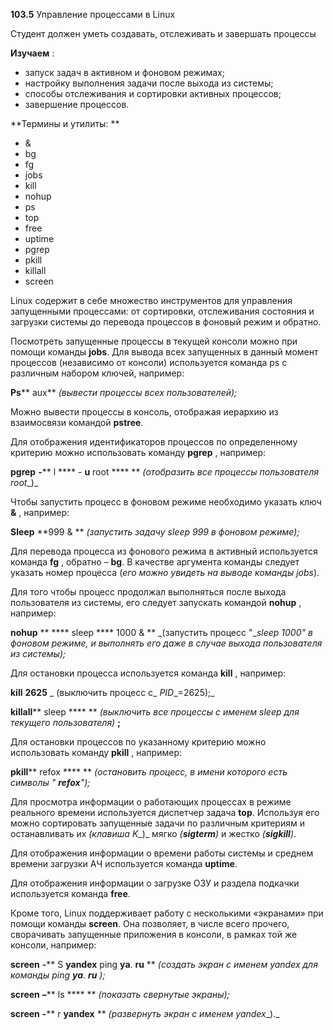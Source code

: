 **103.5** Управление процессами в Linux

Студент должен уметь создавать, отслеживать и завершать процессы

**Изучаем** :

- запуск задач в активном и фоновом режимах;
- настройку выполнения задачи после выхода из системы;
- способы отслеживания и сортировки активных процессов;
- завершение процессов.

**Термины и утилиты:       **

- &amp;
- bg
- fg
- jobs
- kill
- nohup
- ps
- top
- free
- uptime
- pgrep
- pkill
- killall
- screen

Linux содержит в себе множество инструментов для управления запущенными процессами: от сортировки, отслеживания состояния и загрузки системы до перевода процессов в фоновый режим и обратно.

Посмотреть запущенные процессы в текущей консоли можно при помощи команды **jobs**. Для вывода всех запущенных в данный момент процессов (независимо от консоли) используется команда ps с различным набором ключей, например:

**Ps**** aux** _(вывести процессы всех пользователей);_

Можно вывести процессы в консоль, отображая иерархию из взаимосвязи командой **pstree**.

Для отображения идентификаторов процессов по определенному критерию можно использовать команду **pgrep** , например:

**pgrep**  **-**** l **** - ****u**** root ****       ** _(отобразить все процессы пользователя_ _root__)_

Чтобы запустить процесс в фоновом режиме необходимо указать ключ **&amp;** , например:

**Sleep**  **999 &amp;       ** _(запустить задачу_ _sleep_ _999 в фоновом режиме);_

Для перевода процесса из фонового режима в активный используется команда **fg** , обратно – **bg**. В качестве аргумента команды следует указать номер процесса (_его можно увидеть на выводе команды_ _jobs_).

Для того чтобы процесс продолжал выполняться после выхода пользователя из системы, его следует запускать командой **nohup** , например:

**nohup**  ** **** sleep **** 1000 &amp;       ** _(запустить процесс &quot;__sleep_ _1000&quot; в фоновом режиме, и выполнять его даже в случае выхода пользователя из системы);_

Для остановки процесса используется команда **kill** , например:

**kill**  **2625** _                (выключить процесс с_ _PID__=2625);_

**killall**** sleep ****       ** _(выключить все процессы с именем_ _sleep_ _для текущего пользователя)_ **;**

Для остановки процессов по указанному критерию можно использовать команду **pkill** , например:

**pkill**** refox ****       ** _(остановить процесс, в имени которого есть символы &quot; __refox__&quot;);_

Для просмотра информации о работающих процессах в режиме реального времени используется диспетчер задача **top**. Используя его можно сортировать запущенные задачи по различным критериям и останавливать их _(клавиша_ _K__)_ мягко _(__sigterm__)_ и жестко _(__sigkill__)_.

Для отображения информации о времени работы системы и среднем времени загрузки АЧ используется команда **uptime**.

Для отображения информации о загрузке ОЗУ и раздела подкачки используется команда **free**.

Кроме того, Linux поддерживает работу с несколькими «экранами» при помощи команды **screen**. Она позволяет, в числе всего прочего, сворачивать запущенные приложения в консоли, в рамках той же консоли, например:

**screen**  **-**** S ****yandex**** ping ****ya****. ****ru****        ** _(создать экран с именем_ _yandex_ _для команды_ _ping __ya__. __ru__ );_

**screen**  **–**** ls ****                       ** _(показать свернутые экраны);_

**screen**  **-**** r ****yandex****                        ** _(развернуть экран с именем_ _yandex__)._
